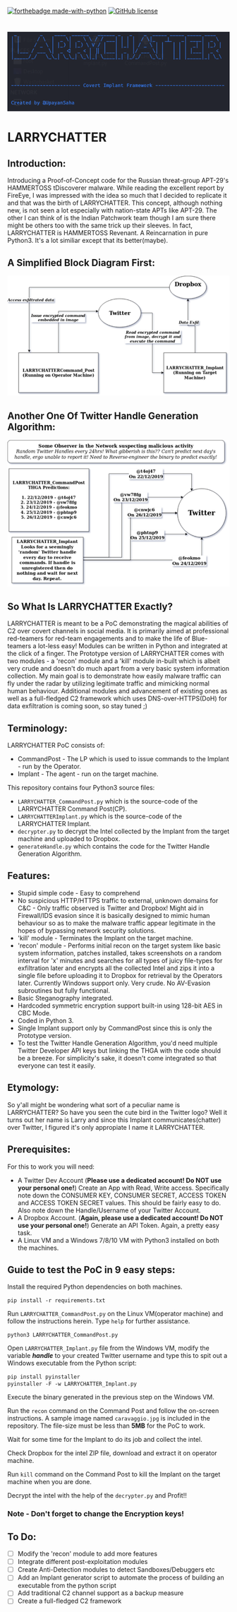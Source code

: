 [![forthebadge made-with-python](http://ForTheBadge.com/images/badges/made-with-python.svg)](https://www.python.org/)
[![GitHub license](https://img.shields.io/github/license/Naereen/StrapDown.js.svg)](https://github.com/Naereen/StrapDown.js/blob/master/LICENSE)

#
![screenshot](Logo.png)
# LARRYCHATTER

## Introduction:
Introducing a Proof-of-Concept code for the Russian threat-group APT-29's HAMMERTOSS tDiscoverer malware.
While reading the excellent report by FireEye, I was impressed with the idea so much that I decided to replicate it and that was the birth of LARRYCHATTER. This concept, although nothing new, is not seen a lot especially with nation-state APTs like APT-29. The other I can think of is the Indian Patchwork team though I am sure there might be others too with the same trick up their sleeves.
In fact, LARRYCHATTER is HAMMERTOSS Revenant. A Reincarnation in pure Python3. It's a lot similiar except that its better(maybe).

## A Simplified Block Diagram First:
![screenshot](LARRYCHATTER_Simplified_Block_Diagram.png)

## Another One Of Twitter Handle Generation Algorithm:
![screenshot](LARRYCHATTER_Twitter_Handle_Generation_Algorithm.png)

## So What Is LARRYCHATTER Exactly?
LARRYCHATTER is meant to be a PoC demonstrating the magical abilities of C2 over covert channels in social media. It is primarily aimed at professional red-teamers for red-team engagements and to make the life of Blue-teamers a lot-less easy! Modules can be written in Python and integrated at the click of a finger. The Prototype version of LARRYCHATTER comes with two modules - a 'recon' module and a 'kill' module in-built which is albeit very crude and doesn't do much apart from a very basic system information collection. My main goal is to demonstrate how easily malware traffic can fly under the radar by utilizing legitimate traffic and mimicking normal human behaviour. Additional modules and advancement of existing ones as well as a full-fledged C2 framework which uses DNS-over-HTTPS(DoH) for data exfiltration is coming soon, so stay tuned ;)

## Terminology:
LARRYCHATTER PoC consists of:
- CommandPost - The LP which is used to issue commands to the Implant - run by the Operator.
- Implant - The agent - run on the target machine.

This repository contains four Python3 source files:
- `LARRYCHATTER_CommandPost.py` which is the source-code of the LARRYCHATTER Command Post(CP).
- `LARRYCHATTERImplant.py` which is the source-code of the LARRYCHATTER Implant.
- `decrypter.py` to decrypt the Intel collected by the Implant from the target machine and uploaded to Dropbox.
- `generateHandle.py` which contains the code for the Twitter Handle Generation Algorithm.

## Features:
- Stupid simple code - Easy to comprehend
- No suspicious HTTP/HTTPS traffic to external, unknown domains for C&C - Only traffic observed is Twitter and Dropbox! Might aid in Firewall/IDS evasion since it is basically designed to mimic human behaviour so as to make the malware traffic appear legitimate in the hopes of bypassing network security solutions.
- 'kill' module - Terminates the Implant on the target machine.
- 'recon' module - Performs initial recon on the target system like basic system information, patches installed, takes screenshots on a random interval for 'x' minutes and searches for all types of juicy file-types for exfiltration later and encrypts all the collected Intel and zips it into a single file before uploading it to Dropbox for retrieval by the Operators later. Currently Windows support only. Very crude. No AV-Evasion subroutines but fully functional.
- Basic Steganography integrated.
- Hardcoded symmetric encryption support built-in using 128-bit AES in CBC Mode.
- Coded in Python 3.
- Single Implant support only by CommandPost since this is only the Prototype version.
- To test the Twitter Handle Generation Algorithm, you'd need multiple Twitter Developer API keys but linking the THGA with the code should be a breeze. For simplicity's sake, it doesn't come integrated so that everyone can test it easily.

## Etymology:
So y'all might be wondering what sort of a peculiar name is LARRYCHATTER? So have you seen the cute bird in the Twitter logo? Well it turns out her name is Larry and since this Implant communicates(chatter) over Twitter, I figured it's only appropiate I name it LARRYCHATTER.

## Prerequisites:
For this to work you will need:
- A Twitter Dev Account (**Please use a dedicated account! Do NOT use your personal one!**)
Create an App with Read, Write access. Specifically note down the CONSUMER KEY, CONSUMER SECRET, ACCESS TOKEN and ACCESS TOKEN SECRET values. This should be fairly easy to do.
Also note down the Handle/Username of your Twitter Account.
- A Dropbox Account. (**Again, please use a dedicated account! Do NOT use your personal one!**) 
Generate an API Token. Again, a pretty easy task.
- A Linux VM and a Windows 7/8/10 VM with Python3 installed on both the machines.

## Guide to test the PoC in 9 easy steps:
Install the required Python dependencies on both machines.

```
pip install -r requirements.txt
```

Run `LARRYCHATTER_CommandPost.py` on the Linux VM(operator machine) and follow the instructions herein. Type `help` for further assistance.

```
python3 LARRYCHATTER_CommandPost.py
```

Open `LARRYCHATTER_Implant.py` file from the Windows VM, modify the variable ***handle*** to your created Twitter username and type this to spit out a Windows executable from the Python script:

```
pip install pyinstaller
pyinstaller -F -w LARRYCHATTER_Implant.py
```

Execute the binary generated in the previous step on the Windows VM.

Run the `recon` command on the Command Post and follow the on-screen instructions. A sample image named `caravaggio.jpg` is included in the repository. The file-size must be less than **5MB** for the PoC to work.

Wait for some time for the Implant to do its job and collect the intel.

Check Dropbox for the intel ZIP file, download and extract it on operator machine.

Run `kill` command on the Command Post to kill the Implant on the target machine when you are done.

Decrypt the intel with the help of the `decrypter.py` and Profit!!

### Note - Don't forget to change the Encryption keys!

## To Do:
- [ ] Modify the 'recon' module to add more features
- [ ] Integrate different post-exploitation modules
- [ ] Create Anti-Detection modules to detect Sandboxes/Debuggers etc
- [ ] Add an Implant generator script to automate the process of building an executable from the python script
- [ ] Add traditional C2 channel support as a backup measure
- [ ] Create a full-fledged C2 framework
